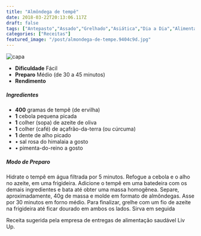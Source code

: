 ```yaml
---
title: "Almôndega de tempê"
date: 2018-03-22T20:13:06.117Z
draft: false
tags: ["Antepasto","Assado","Grelhado","Asiática","Dia a Dia","Alimentação saudável","receita fácil","receita leve"]
categories: ["Receitas"]
featured_image: "/post/almondega-de-tempe.9404c9d.jpg"
---
```


![capa](/post/almondega-de-tempe.9404c9d.jpg)

*   **Dificuldade** Fácil
*   **Preparo** Médio (de 30 a 45 minutos)
*   **Rendimento**

##### Ingredientes

*   **400** gramas de tempê (de ervilha)
*   **1** cebola pequena picada
*   **1** colher (sopa) de azeite de oliva
*   **1** colher (café) de açafrão-da-terra (ou cúrcuma)
*   **1** dente de alho picado
*   • sal rosa do himalaia a gosto
*   • pimenta-do-reino a gosto

##### Modo de Preparo

Hidrate o tempê em água filtrada por 5 minutos. Refogue a cebola e o alho no azeite, em uma frigideira. Adicione o tempê em uma batedeira com os demais ingredientes e bata até obter uma massa homogênea. Separe, aproximadamente, 40g de massa e molde em formato de almôndegas. Asse por 30 minutos em forno médio. Para finalizar, grelhe com um fio de azeite na frigideira até ficar dourado em ambos os lados. Sirva em seguida

Receita sugerida pela empresa de entregas de alimentação saudável Liv Up.
